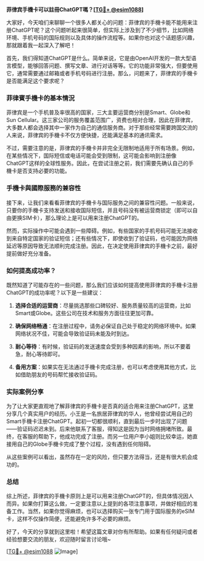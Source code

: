 **菲律宾手機卡可以註冊ChatGPT嗎？[[TG💪+ @esim1088](https://t.me/s/esim1088)]**

大家好，今天咱们来聊聊一个很多人都关心的问题：菲律宾的手機卡能不能用来注册ChatGPT呢？这个问题听起来很简单，但实际上涉及到了不少细节，比如网络环境、手机号码的国际规则以及具体的操作流程等。如果你也对这个话题感兴趣，那就跟着我一起深入了解吧！

首先，我们得知道ChatGPT是什么。简单来说，它是由OpenAI开发的一款大型语言模型，能够回答问题、撰写文章、进行对话等等。它的功能非常强大，但要使用它，通常需要通过邮箱或者手机号码进行注册。那么，问题来了，菲律宾的手機卡是否能满足这个要求呢？

### 菲律賓手機卡的基本情況

菲律宾是一个手机普及率很高的国家，三大主要运营商分别是Smart、Globe和Sun Cellular。这三家公司的服务覆盖范围广，资费也相对合理，因此在菲律宾，大多数人都会选择其中一家作为自己的通信服务商。对于那些经常需要跨国交流的人来说，菲律宾的手機卡不仅方便快捷，还能满足基本的通讯需求。

不过，需要注意的是，菲律宾的手機卡并非完全无限制地适用于所有场景。例如，在某些情况下，国际短信或电话可能会受到限制，这可能会影响到注册像ChatGPT这样的全球性服务。因此，在尝试注册之前，我们需要先确认自己的手機卡是否支持必要的功能。

### 手機卡與國際服務的兼容性

接下来，让我们来看看菲律宾的手機卡与国际服务之间的兼容性问题。一般来说，只要你的手機卡支持发送和接收国际短信，并且号码没有被运营商锁定（即可以自由更换SIM卡），那么理论上是可以用来注册ChatGPT的。

然而，实际操作中可能会遇到一些障碍。例如，有些国家的手机号码可能无法接收到来自特定国家的验证短信；还有些情况下，即使收到了验证码，也可能因为网络延迟等原因导致无法顺利完成注册。因此，在决定使用菲律宾的手機卡之前，最好提前做好充分准备。

### 如何提高成功率？

既然知道了可能存在的一些问题，那么我们应该如何提高使用菲律宾的手機卡注册ChatGPT的成功率呢？以下是一些建议：

1. **选择合适的运营商**：尽量挑选那些口碑较好、服务质量较高的运营商，比如Smart或Globe。这些公司在技术和服务方面往往更加可靠。
   
2. **确保网络畅通**：在注册过程中，请务必保证自己处于稳定的网络环境中。如果网络状况不佳，可能会导致验证码未能及时到达。
   
3. **耐心等待**：有时候，验证码的发送速度会受到多种因素的影响，所以不要着急，耐心等待即可。
   
4. **备用方案**：如果实在无法通过手機卡完成注册，也可以考虑使用其他方式，比如借助朋友的号码帮忙接收验证码。

### 实际案例分享

为了让大家更直观地了解菲律宾的手機卡是否真的适合用来注册ChatGPT，这里分享几个真实用户的经历。小王是一名旅居菲律宾的华人，他曾经尝试用自己的Smart手機卡注册ChatGPT。起初一切都很顺利，直到最后一步时出现了问题——验证码迟迟未到。后来他联系了客服，得知这是因为当时网络拥堵所致。最终，在客服的帮助下，他成功完成了注册。而另一位用户李小姐则比较幸运，她直接用自己的Globe手機卡完成了整个过程，没有遇到任何阻碍。

从这些案例可以看出，虽然存在一定的风险，但只要方法得当，还是有很大机会成功的。

### 总结

综上所述，菲律宾的手機卡原则上是可以用来注册ChatGPT的，但具体情况因人而异。如果你打算这么做，一定要注意以上提到的各项注意事项，并做好相应的准备工作。当然，如果你觉得麻烦，也可以选择购买一张专门用于国际服务的eSIM卡，这样不仅操作简便，还能避免许多不必要的麻烦。

好了，今天的分享就到这里啦！希望这篇文章对你有所帮助。如果有任何疑问或者经验想要交流的朋友，欢迎随时留言讨论哦~

[[TG💪+ @esim1088](https://t.me/s/esim1088) ![Image](https://i.postimg.cc/4NQfJmqS/Snipaste-2025-05-13-00-14-12.png)]
